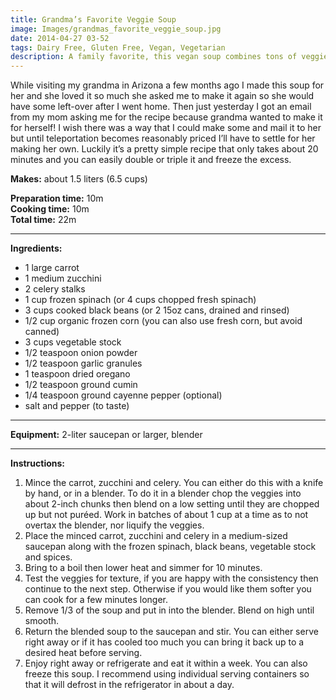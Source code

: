 ```yaml
---
title: Grandma’s Favorite Veggie Soup
image: Images/grandmas_favorite_veggie_soup.jpg
date: 2014-04-27 03-52
tags: Dairy Free, Gluten Free, Vegan, Vegetarian
description: A family favorite, this vegan soup combines tons of veggies in a thick, mouthwatering broth that is made by puréeing some of the cooked soup.
---
```

While visiting my grandma in Arizona a few months ago I made this soup for her and she loved it so much she asked me to make it again so she would have some left-over after I went home. Then just yesterday I got an email from my mom asking me for the recipe because grandma wanted to make it for herself! I wish there was a way that I could make some and mail it to her but until teleportation becomes reasonably priced I’ll have to settle for her making her own. Luckily it’s a pretty simple recipe that only takes about 20 minutes and you can easily double or triple it and freeze the excess.

**Makes:** about 1.5 liters (6.5 cups)

**Preparation time:** 10m  
**Cooking time:** 10m  
**Total time:** 22m

---

**Ingredients:**

- 1 large carrot
- 1 medium zucchini
- 2 celery stalks
- 1 cup frozen spinach (or 4 cups chopped fresh spinach)
- 3 cups cooked black beans (or 2 15oz cans, drained and rinsed)
- 1/2 cup organic frozen corn (you can also use fresh corn, but avoid canned)
- 3 cups vegetable stock
- 1/2 teaspoon onion powder
- 1/2 teaspoon garlic granules
- 1 teaspoon dried oregano
- 1/2 teaspoon ground cumin
- 1/4 teaspoon ground cayenne pepper (optional)
-  salt and pepper (to taste)


---

**Equipment:** 2-liter saucepan or larger, blender

---

**Instructions:**

1. Mince the carrot, zucchini and celery. You can either do this with a knife by hand, or in a blender. To do it in a blender chop the veggies into about 2-inch chunks then blend on a low setting until they are chopped up but not puréed. Work in batches of about 1 cup at a time as to not overtax the blender, nor liquify the veggies.
1. Place the minced carrot, zucchini and celery in a medium-sized saucepan along with the frozen spinach, black beans, vegetable stock and spices. 
1. Bring to a boil then lower heat and simmer for 10 minutes. 
1. Test the veggies for texture, if you are happy with the consistency then continue to the next step. Otherwise if you would like them softer you can cook for a few minutes longer. 
1. Remove 1/3 of the soup and put in into the blender. Blend on high until smooth.
1. Return the blended soup to the saucepan and stir. You can either serve right away or if it has cooled too much you can bring it back up to a desired heat before serving. 
1. Enjoy right away or refrigerate and eat it within a week. You can also freeze this soup. I recommend using individual serving containers so that it will defrost in the refrigerator in about a day.

